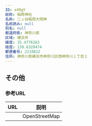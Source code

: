 ```yaml
---
ID: x49gY
総称: 稲荷神社
名称: 二ッ谷稲荷大明神
名称読み: null
別名: null
都道府県: 神奈川県
区域: 横浜市
緯度: 35.4776263
経度: 139.6320474
郵便番号: 2210822
住所: 神奈川県横浜市神奈川区西神奈川１丁目１
---
```


## その他

### 参考URL

| URL | 説明          |
| --- | ------------- |
|     | OpenStreetMap |
